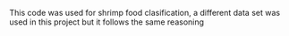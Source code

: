 This code was used for shrimp food clasification, a different data set was used in this project but it follows the same reasoning
